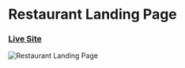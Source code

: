 # Restaurant Landing Page
### [Live Site](https://gericht-restaurant.com/)

![Restaurant Landing Page](https://i.ibb.co/5jxBKpw/image.png)
